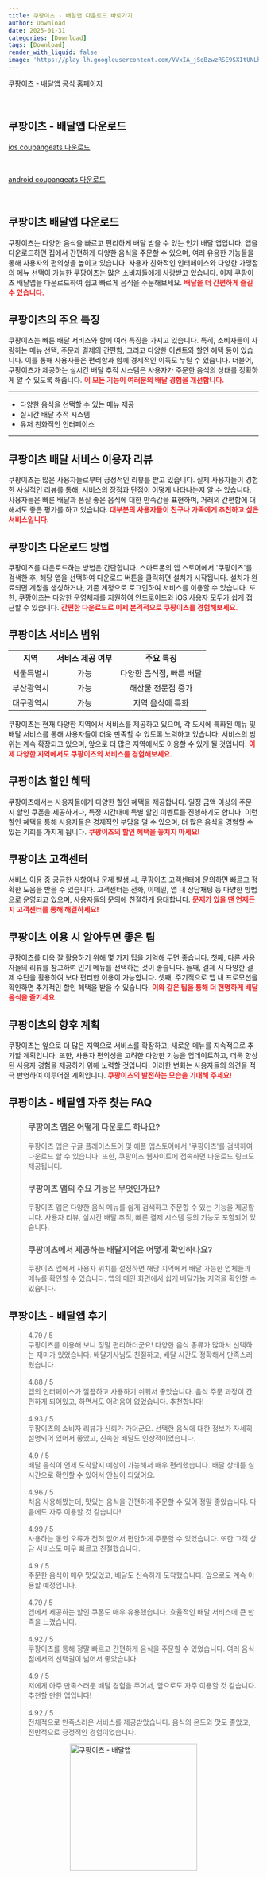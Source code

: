 ```yaml
---
title: 쿠팡이츠 - 배달앱 다운로드 바로가기
author: Download
date: 2025-01-31
categories: [Download]
tags: [Download]
render_with_liquid: false
image: 'https://play-lh.googleusercontent.com/VVxIA_jSqBzwzRSE9SXItUNLhT62QYdFNvCWT5msNIV_NXGJHi_C3GnyLvL14-niVQ=s256-rw'
---
```

<p><a class='click-button' title='쿠팡이츠 - 배달앱' href='https://www.coupangeats.com/' rel='nofollow'>쿠팡이츠 - 배달앱 공식 홈페이지</a></p><br>
<h2 id='쿠팡이츠 - 배달앱_다운로드'>쿠팡이츠 - 배달앱 다운로드</h2>
<p><a class="click-button ios" title="coupangeats 다운로드" href="https://apps.apple.com/kr/app/%EC%BF%A0%ED%8C%A1%EC%9D%B4%EC%B8%A0-%EC%99%80%EC%9A%B0%ED%9A%8C%EC%9B%90-%EB%AC%B4%EB%A3%8C%EB%B0%B0%EB%8B%AC/id1445504255" rel="nofollow">ios coupangeats 다운로드</a></p><br>
<p><a class="click-button android" title="coupangeats 다운로드" href="https://play.google.comhttps://play.google.com/store/apps/details?id=com.coupang.mobile.eats" rel="nofollow">android coupangeats 다운로드</a></p><br>


<h2 id='쿠팡이츠다운로드'>쿠팡이츠 배달앱 다운로드</h2>

<p>쿠팡이츠는 다양한 음식을 빠르고 편리하게 배달 받을 수 있는 인기 배달 앱입니다. 앱을 다운로드하면 집에서 간편하게 다양한 음식을 주문할 수 있으며, 여러 유용한 기능들을 통해 사용자의 편의성을 높이고 있습니다. 사용자 친화적인 인터페이스와 다양한 가맹점의 메뉴 선택이 가능한 쿠팡이츠는 많은 소비자들에게 사랑받고 있습니다. 이제 쿠팡이츠 배달앱을 다운로드하여 쉽고 빠르게 음식을 주문해보세요. <b><span style="color: #ee2323;">배달을 더 간편하게 즐길 수 있습니다.</span></b></p>

<h2 id='쿠팡이츠특징'>쿠팡이츠의 주요 특징</h2>

<p>쿠팡이츠는 빠른 배달 서비스와 함께 여러 특징을 가지고 있습니다. 특히, 소비자들이 사랑하는 메뉴 선택, 주문과 결제의 간편함, 그리고 다양한 이벤트와 할인 혜택 등이 있습니다. 이를 통해 사용자들은 편리함과 함께 경제적인 이득도 누릴 수 있습니다. 더불어, 쿠팡이츠가 제공하는 실시간 배달 추적 시스템은 사용자가 주문한 음식의 상태를 정확하게 알 수 있도록 해줍니다. <b><span style="color: #ee2323;">이 모든 기능이 여러분의 배달 경험을 개선합니다.</span></b></p>

<hr />

<ul>
    <li>다양한 음식을 선택할 수 있는 메뉴 제공</li>
    <li>실시간 배달 추적 시스템</li>
    <li>유저 친화적인 인터페이스</li>
</ul>

<hr />

<h2 id='배달서비스이용자'>쿠팡이츠 배달 서비스 이용자 리뷰</h2>

<p>쿠팡이츠는 많은 사용자들로부터 긍정적인 리뷰를 받고 있습니다. 실제 사용자들이 경험한 사실적인 리뷰를 통해, 서비스의 장점과 단점이 어떻게 나타나는지 알 수 있습니다. 사용자들은 빠른 배달과 품질 좋은 음식에 대한 만족감을 표현하며, 거래의 간편함에 대해서도 좋은 평가를 하고 있습니다. <b><span style="color: #ee2323;">대부분의 사용자들이 친구나 가족에게 추천하고 싶은 서비스입니다.</span></b></p>

<h2 id='다운로드방법'>쿠팡이츠 다운로드 방법</h2>

<p>쿠팡이츠를 다운로드하는 방법은 간단합니다. 스마트폰의 앱 스토어에서 '쿠팡이츠'를 검색한 후, 해당 앱을 선택하여 다운로드 버튼을 클릭하면 설치가 시작됩니다. 설치가 완료되면 계정을 생성하거나, 기존 계정으로 로그인하여 서비스를 이용할 수 있습니다. 또한, 쿠팡이츠는 다양한 운영체제를 지원하여 안드로이드와 iOS 사용자 모두가 쉽게 접근할 수 있습니다. <b><span style="color: #ee2323;">간편한 다운로드로 이제 본격적으로 쿠팡이츠를 경험해보세요.</span></b></p>

<h2 id='쿠팡이츠서비스범위'>쿠팡이츠 서비스 범위</h2>

<table>
    <tr>
        <td style="text-align: center; height: 17px;"><b>지역</b></td>
        <td style="text-align: center; height: 17px;"><b>서비스 제공 여부</b></td>
        <td style="text-align: center; height: 17px;"><b>주요 특징</b></td>
    </tr>
    <tr>
        <td style="text-align: center;">서울특별시</td>
        <td style="text-align: center;">가능</td>
        <td style="text-align: center;">다양한 음식점, 빠른 배달</td>
    </tr>
    <tr>
        <td style="text-align: center;">부산광역시</td>
        <td style="text-align: center;">가능</td>
        <td style="text-align: center;">해산물 전문점 증가</td>
    </tr>
    <tr>
        <td style="text-align: center;">대구광역시</td>
        <td style="text-align: center;">가능</td>
        <td style="text-align: center;">지역 음식에 특화</td>
    </tr>
</table>

<p>쿠팡이츠는 현재 다양한 지역에서 서비스를 제공하고 있으며, 각 도시에 특화된 메뉴 및 배달 서비스를 통해 사용자들이 더욱 만족할 수 있도록 노력하고 있습니다. 서비스의 범위는 계속 확장되고 있으며, 앞으로 더 많은 지역에서도 이용할 수 있게 될 것입니다. <b><span style="color: #ee2323;">이제 다양한 지역에서도 쿠팡이츠의 서비스를 경험해보세요.</span></b></p>

<h2 id='쿠팡이츠할인혜택'>쿠팡이츠 할인 혜택</h2>

<p>쿠팡이츠에서는 사용자들에게 다양한 할인 혜택을 제공합니다. 일정 금액 이상의 주문 시 할인 쿠폰을 제공하거나, 특정 시간대에 특별 할인 이벤트를 진행하기도 합니다. 이런 할인 혜택을 통해 사용자들은 경제적인 부담을 덜 수 있으며, 더 많은 음식을 경험할 수 있는 기회를 가지게 됩니다. <b><span style="color: #ee2323;">쿠팡이츠의 할인 혜택을 놓치지 마세요!</span></b></p>

<h2 id='쿠팡이츠고객센터'>쿠팡이츠 고객센터</h2>

<p>서비스 이용 중 궁금한 사항이나 문제 발생 시, 쿠팡이츠 고객센터에 문의하면 빠르고 정확한 도움을 받을 수 있습니다. 고객센터는 전화, 이메일, 앱 내 상담채팅 등 다양한 방법으로 운영되고 있으며, 사용자들의 문의에 친절하게 응대합니다. <b><span style="color: #ee2323;">문제가 있을 땐 언제든지 고객센터를 통해 해결하세요!</span></b></p>

<h2 id='쿠팡이츠사용팁'>쿠팡이츠 이용 시 알아두면 좋은 팁</h2>

<p>쿠팡이츠를 더욱 잘 활용하기 위해 몇 가지 팁을 기억해 두면 좋습니다. 첫째, 다른 사용자들의 리뷰를 참고하여 인기 메뉴를 선택하는 것이 좋습니다. 둘째, 결제 시 다양한 결제 수단을 활용하여 보다 편리한 이용이 가능합니다. 셋째, 주기적으로 앱 내 프로모션을 확인하면 추가적인 할인 혜택을 받을 수 있습니다. <b><span style="color: #ee2323;">이와 같은 팁을 통해 더 현명하게 배달 음식을 즐기세요.</span></b></p>

<h2 id='쿠팡이츠의미래'>쿠팡이츠의 향후 계획</h2>

<p>쿠팡이츠는 앞으로 더 많은 지역으로 서비스를 확장하고, 새로운 메뉴를 지속적으로 추가할 계획입니다. 또한, 사용자 편의성을 고려한 다양한 기능을 업데이트하고, 더욱 향상된 사용자 경험을 제공하기 위해 노력할 것입니다. 이러한 변화는 사용자들의 의견을 적극 반영하여 이루어질 계획입니다. <b><span style="color: #ee2323;">쿠팡이츠의 발전하는 모습을 기대해 주세요!</span></b></p>


<h2 id='쿠팡이츠 - 배달앱_자주_찾는_FAQ'>쿠팡이츠 - 배달앱 자주 찾는 FAQ</h2>
<div itemscope="" itemtype="https://schema.org/FAQPage"> 
<blockquote> 
<div itemscope="" itemprop="mainEntity" itemtype="https://schema.org/Question"> 
<h3 itemprop="name">쿠팡이츠 앱은 어떻게 다운로드 하나요?</h3> 
<div itemscope="" itemprop="acceptedAnswer" itemtype="https://schema.org/Answer"> 
<span itemprop="text"> 
<p>쿠팡이츠 앱은 구글 플레이스토어 및 애플 앱스토어에서 '쿠팡이츠'를 검색하여 다운로드 할 수 있습니다. 또한, 쿠팡이츠 웹사이트에 접속하면 다운로드 링크도 제공됩니다.</p> 
</span> 
</div> 
</div> 

<div itemscope="" itemprop="mainEntity" itemtype="https://schema.org/Question"> 
<h3 itemprop="name">쿠팡이츠 앱의 주요 기능은 무엇인가요?</h3> 
<div itemscope="" itemprop="acceptedAnswer" itemtype="https://schema.org/Answer"> 
<span itemprop="text"> 
<p>쿠팡이츠 앱은 다양한 음식 메뉴를 쉽게 검색하고 주문할 수 있는 기능을 제공합니다. 사용자 리뷰, 실시간 배달 추적, 빠른 결제 시스템 등의 기능도 포함되어 있습니다.</p> 
</span> 
</div> 
</div> 

<div itemscope="" itemprop="mainEntity" itemtype="https://schema.org/Question"> 
<h3 itemprop="name">쿠팡이츠에서 제공하는 배달지역은 어떻게 확인하나요?</h3> 
<div itemscope="" itemprop="acceptedAnswer" itemtype="https://schema.org/Answer"> 
<span itemprop="text"> 
<p>쿠팡이츠 앱에서 사용자 위치를 설정하면 해당 지역에서 배달 가능한 업체들과 메뉴를 확인할 수 있습니다. 앱의 메인 화면에서 쉽게 배달가능 지역을 확인할 수 있습니다.</p> 
</span> 
</div> 
</div> 
</blockquote> 
</div>
<h2 id='쿠팡이츠 - 배달앱_후기'>쿠팡이츠 - 배달앱 후기</h2>
<div itemscope itemtype="https://schema.org/Product">
  <blockquote>
  <div itemprop="review" itemscope itemtype="https://schema.org/Review">
      <div itemprop="reviewRating" itemscope itemtype="https://schema.org/Rating"> <span itemprop="ratingValue">4.79</span> / <span itemprop="bestRating">5</span> </div>
      <span itemprop="reviewBody">쿠팡이츠를 이용해 보니 정말 편리하더군요! 다양한 음식 종류가 많아서 선택하는 재미가 있었습니다. 배달기사님도 친절하고, 배달 시간도 정확해서 만족스러웠습니다.</span>
  </div>
  <br>
  <div itemprop="review" itemscope itemtype="https://schema.org/Review">
      <div itemprop="reviewRating" itemscope itemtype="https://schema.org/Rating"> <span itemprop="ratingValue">4.88</span> / <span itemprop="bestRating">5</span> </div>
      <span itemprop="reviewBody">앱의 인터페이스가 깔끔하고 사용하기 쉬워서 좋았습니다. 음식 주문 과정이 간편하게 되어있고, 하면서도 어려움이 없었습니다. 추천합니다!</span>
  </div>
  <br>
  <div itemprop="review" itemscope itemtype="https://schema.org/Review">
      <div itemprop="reviewRating" itemscope itemtype="https://schema.org/Rating"> <span itemprop="ratingValue">4.93</span> / <span itemprop="bestRating">5</span> </div>
      <span itemprop="reviewBody">쿠팡이츠의 소비자 리뷰가 신뢰가 가더군요. 선택한 음식에 대한 정보가 자세히 설명되어 있어서 좋았고, 신속한 배달도 인상적이었습니다.</span>
  </div>
  <br>
  <div itemprop="review" itemscope itemtype="https://schema.org/Review">
      <div itemprop="reviewRating" itemscope itemtype="https://schema.org/Rating"> <span itemprop="ratingValue">4.9</span> / <span itemprop="bestRating">5</span> </div>
      <span itemprop="reviewBody">배달 음식이 언제 도착할지 예상이 가능해서 매우 편리했습니다. 배달 상태를 실시간으로 확인할 수 있어서 안심이 되었어요.</span>
  </div>
  <br>
  <div itemprop="review" itemscope itemtype="https://schema.org/Review">
      <div itemprop="reviewRating" itemscope itemtype="https://schema.org/Rating"> <span itemprop="ratingValue">4.96</span> / <span itemprop="bestRating">5</span> </div>
      <span itemprop="reviewBody">처음 사용해봤는데, 맛있는 음식을 간편하게 주문할 수 있어 정말 좋았습니다. 다음에도 자주 이용할 것 같습니다!</span>
  </div>
  <br>
  <div itemprop="review" itemscope itemtype="https://schema.org/Review">
      <div itemprop="reviewRating" itemscope itemtype="https://schema.org/Rating"> <span itemprop="ratingValue">4.99</span> / <span itemprop="bestRating">5</span> </div>
      <span itemprop="reviewBody">사용하는 동안 오류가 전혀 없어서 편안하게 주문할 수 있었습니다. 또한 고객 상담 서비스도 매우 빠르고 친절했습니다.</span>
  </div>
  <br>
  <div itemprop="review" itemscope itemtype="https://schema.org/Review">
      <div itemprop="reviewRating" itemscope itemtype="schema.org/Rating"> <span itemprop="ratingValue">4.9</span> / <span itemprop="bestRating">5</span> </div>
      <span itemprop="reviewBody">주문한 음식이 매우 맛있었고, 배달도 신속하게 도착했습니다. 앞으로도 계속 이용할 예정입니다.</span>
  </div>
  <br>
  <div itemprop="review" itemscope itemtype="https://schema.org/Review">
      <div itemprop="reviewRating" itemscope itemtype="https://schema.org/Rating"> <span itemprop="ratingValue">4.79</span> / <span itemprop="bestRating">5</span> </div>
      <span itemprop="reviewBody">앱에서 제공하는 할인 쿠폰도 매우 유용했습니다. 효율적인 배달 서비스에 큰 만족을 느꼈습니다.</span>
  </div>
  <br>
  <div itemprop="review" itemscope itemtype="https://schema.org/Review">
      <div itemprop="reviewRating" itemscope itemtype="schema.org/Rating"> <span itemprop="ratingValue">4.92</span> / <span itemprop="bestRating">5</span> </div>
      <span itemprop="reviewBody">쿠팡이츠를 통해 정말 빠르고 간편하게 음식을 주문할 수 있었습니다. 여러 음식점에서의 선택권이 넓어서 좋았습니다.</span>
  </div>
  <br>
  <div itemprop="review" itemscope itemtype="https://schema.org/Review">
      <div itemprop="reviewRating" itemscope itemtype="https://schema.org/Rating"> <span itemprop="ratingValue">4.9</span> / <span itemprop="bestRating">5</span> </div>
      <span itemprop="reviewBody">저에게 아주 만족스러운 배달 경험을 주어서, 앞으로도 자주 이용할 것 같습니다. 추천할 만한 앱입니다!</span>
  </div>
  <br>
  <div itemprop="review" itemscope itemtype="https://schema.org/Review">
      <div itemprop="reviewRating" itemscope itemtype="https://schema.org/Rating"> <span itemprop="ratingValue">4.92</span> / <span itemprop="bestRating">5</span> </div>
      <span itemprop="reviewBody">전체적으로 만족스러운 서비스를 제공받았습니다. 음식의 온도와 맛도 좋았고, 전반적으로 긍정적인 경험이었습니다.</span>
  </div>
  </blockquote>
</div>
<figure class="image" style="display: flex; justify-content: center; align-items: center; margin: 0;"><img src="https://play-lh.googleusercontent.com/VVxIA_jSqBzwzRSE9SXItUNLhT62QYdFNvCWT5msNIV_NXGJHi_C3GnyLvL14-niVQ=s256-rw" alt="쿠팡이츠 - 배달앱" width="256" height="256" style="max-width: 100%; height: auto;"></figure>